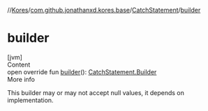 //[Kores](../../index.md)/[com.github.jonathanxd.kores.base](../index.md)/[CatchStatement](index.md)/[builder](builder.md)



# builder  
[jvm]  
Content  
open override fun [builder](builder.md)(): [CatchStatement.Builder](-builder/index.md)  
More info  


This builder may or may not accept null values, it depends on implementation.

  



